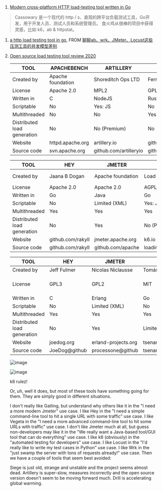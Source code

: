 1. [Modern cross-platform HTTP load-testing tool written in Go](https://github.com/rogerwelin/cassowary)
  > Cassowary 是一个现代的 http / s、直观的跨平台负载测试工具，Go开发，用于开发人员、测试人员和系统管理员。 食火鸡从很棒的项目中获得灵感，比如 k6，ab & httpstat。
1. [a http load testing tool in go](https://github.com/qastub/ultron), FROM [聊聊ab、wrk、JMeter、Locust这些压测工具的并发模型差别](https://mp.weixin.qq.com/s/0ZPHT1MXBP7EWjVmv-H5Wg)
1. [Open source load testing tool review 2020](https://k6.io/blog/comparing-best-open-source-load-testing-tools)
  
    | TOOL                         | APACHEBENCH        | ARTILLERY               | DRILL                 | GATLING             |
    |-----------------------------|--------------------|-------------------------|-----------------------|---------------------|
    | Created by                  | Apache foundation  | Shoreditch Ops LTD      | Ferran Basora         | Gatling Corp        |
    | License                     | Apache 2\.0        | MPL2                    | GPL3                  | Apache 2\.0         |
    | Written in                  | C                  | NodeJS                  | Rust                  | Scala               |
    | Scriptable                  | No                 | Yes: JS                 | No                    | Yes: Scala          |
    | Multithreaded               | No                 | No                      | Yes                   | Yes                 |
    | Distributed load generation | No                 | No \(Premium\)          | No                    | No \(Premium\)      |
    | Website                     | httpd\.apache\.org | artillery\.io           | github\.com/fcsonline | gatling\.io         |
    | Source code                 | svn\.apache\.org   | github\.com/artilleryio | github\.com/fcsonline | github\.com/gatling |
    
    | TOOL                        | HEY                | JMETER              | K6                | LOCUST          |
    |-----------------------------|--------------------|---------------------|-------------------|-----------------|
    | Created by                  | Jaana B Dogan      | Apache foundation   | Load Impact       | Jonathan Heyman |
    | License                     | Apache 2\.0        | Apache 2\.0         | AGPL3             | MIT             |
    | Written in                  | Go                 | Java                | Go                | Python          |
    | Scriptable                  | No                 | Limited \(XML\)     | Yes: JS           | Yes: Python     |
    | Multithreaded               | Yes                | Yes                 | Yes               | No              |
    | Distributed load generation | No                 | Yes                 | No \(Premium\)    | Yes             |
    | Website                     | github\.com/rakyll | jmeter\.apache\.org | k6\.io            | locust\.io      |
    | Source code                 | github\.com/rakyll | github\.com/apache  | loadimpact@github | locustio@github |

    | TOOL                        | HEY           | JMETER                | K6             | LOCUST               |
    |-----------------------------|---------------|-----------------------|----------------|----------------------|
    | Created by                  | Jeff Fulmer   | Nicolas Niclausse     | Tomás Senart   | Will Glozer          |
    | License                     | GPL3          | GPL2                  | MIT            | Apache 2\.0 modified |
    | Written in                  | C             | Erlang                | Go             | C                    |
    | Scriptable                  | No            | Limited \(XML\)       | No             | Yes: Lua             |
    | Multithreaded               | Yes           | Yes                   | Yes            | Yes                  |
    | Distributed load generation | No            | Yes                   | Limited        | No                   |
    | Website                     | joedog\.org   | erland\-projects\.org | tsenart@github | wg@github            |
    | Source code                 | JoeDog@github | processone@github     | tsenart@github | wg@github            |

    ![image](https://user-images.githubusercontent.com/1940588/76588218-73d6bb00-6521-11ea-8eb6-f22db5aeab97.png)

    ![image](https://user-images.githubusercontent.com/1940588/76588260-86e98b00-6521-11ea-9eec-b0a4f1ae4d80.png)
    

    k6 rulez!

    Or, uh, well it does, but most of these tools have something going for them. They are simply good in different situations.

    I don't really like Gatling, but understand why others like it in the "I need a more modern Jmeter" use case.
    I like Hey in the "I need a simple command-line tool to hit a single URL with some traffic" use case.
    I like Vegeta in the "I need a more advanced command-line tool to hit some URLs with traffic" use case.
    I don't like Jmeter much at all, but guess non-developers may like it in the "We really want a Java-based tool/GUI tool that can do everything" use case.
    I like k6 (obviously) in the "automated testing for developers" use case.
    I like Locust in the "I'd really like to write my test cases in Python" use case.
    I like Wrk in the "just swamp the server with tons of requests already!" use case.
    Then we have a couple of tools that seem best avoided:

    Siege is just old, strange and unstable and the project seems almost dead.
    Artillery is super-slow, measures incorrectly and the open source version doesn't seem to be moving forward much.
    Drill is accelerating global warming.

